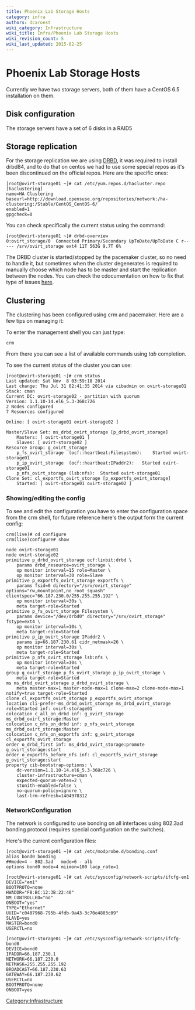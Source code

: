 ```yaml
---
title: Phoenix Lab Storage Hosts
category: infra
authors: dcaroest
wiki_category: Infrastructure
wiki_title: Infra/Phoenix Lab Storage Hosts
wiki_revision_count: 5
wiki_last_updated: 2015-02-25
---
```


# Phoenix Lab Storage Hosts

Currently we have two storage servers, both of them have a CentOS 6.5 installation on them.

## Disk configuration

The storage servers have a set of 6 disks in a RAID5

## Storage replication

For the storage replication we are using [DRBD](http://www.drbd.org/users-guide/), it was required to install drbd84, and to do that on centos we had to use some special repos as it's been discontinued on the official repos. Here are the specific ones:

    [root@ovirt-storage01 ~]# cat /etc/yum.repos.d/hacluster.repo
    [haclustering]
    name=HA Clustering
    baseurl=http://download.opensuse.org/repositories/network:/ha-clustering:/Stable/CentOS_CentOS-6/
    enabled=1
    gpgcheck=0

You can check specifically the current status using the command:

    [root@ovirt-storage01 ~]# drbd-overview
    0:ovirt_storage/0  Connected Primary/Secondary UpToDate/UpToDate C r----- /srv/ovirt_storage ext4 11T 563G 9.7T 6% 

The DRBD cluster is started/stopped by the pacemaker cluster, so no need to handle it, but sometimes when the cluster degenerates is required to manually choose which node has to be master and start the replication between the nodes. You can check the cdocumentation on how to fix that type of issues [here](http://www.drbd.org/users-guide/ch-troubleshooting.html).

## Clustering

The clustering has been configured using crm and pacemaker. Here are a few tips on managing it:

To enter the management shell you can just type:

    crm

From there you can see a list of available commands using *tab* completion.

To see the current status of the cluster you can use:

    [root@ovirt-storage01 ~]# crm status
    Last updated: Sat Nov  8 03:59:18 2014
    Last change: Thu Jul 31 02:41:35 2014 via cibadmin on ovirt-storage01
    Stack: cman
    Current DC: ovirt-storage02 - partition with quorum
    Version: 1.1.10-14.el6_5.3-368c726
    2 Nodes configured
    7 Resources configured

    Online: [ ovirt-storage01 ovirt-storage02 ]

    Master/Slave Set: ms_drbd_ovirt_storage [p_drbd_ovirt_storage]
        Masters: [ ovirt-storage01 ]
        Slaves: [ ovirt-storage02 ]
    Resource Group: g_ovirt_storage
        p_fs_ovirt_storage  (ocf::heartbeat:Filesystem):    Started ovirt-storage01 
        p_ip_ovirt_storage  (ocf::heartbeat:IPaddr2):   Started ovirt-storage01 
        p_nfs_ovirt_storage (lsb:nfs):  Started ovirt-storage01
    Clone Set: cl_exportfs_ovirt_storage [p_exportfs_ovirt_storage]
        Started: [ ovirt-storage01 ovirt-storage02 ]

### Showing/editing the config

To see and edit the configuration you have to enter the configuration space from the crm shell, for future reference here's the output form the current config:

    crm(live)# cd configure
    crm(lise)configure# show

    node ovirt-storage01
    node ovirt-storage02
    primitive p_drbd_ovirt_storage ocf:linbit:drbd \
        params drbd_resource=ovirt_storage \
        op monitor interval=15 role=Master \
        op monitor interval=30 role=Slave
    primitive p_exportfs_ovirt_storage exportfs \
        params fsid=0 directory="/srv/ovirt_storage" options="rw,mountpoint,no_root_squash" clientspec="66.187.230.0/255.255.255.192" \
        op monitor interval=30s \
        meta target-role=Started
    primitive p_fs_ovirt_storage Filesystem \
        params device="/dev/drbd0" directory="/srv/ovirt_storage" fstype=ext4 \
        op monitor interval=10s \
        meta target-role=Started
    primitive p_ip_ovirt_storage IPaddr2 \
        params ip=66.187.230.61 cidr_netmask=26 \
        op monitor interval=30s \
        meta target-role=Started
    primitive p_nfs_ovirt_storage lsb:nfs \
        op monitor interval=30s \
        meta target-role=Started
    group g_ovirt_storage p_fs_ovirt_storage p_ip_ovirt_storage \
        meta target-role=Started
    ms ms_drbd_ovirt_storage p_drbd_ovirt_storage \
        meta master-max=1 master-node-max=1 clone-max=2 clone-node-max=1 notify=true target-role=Started
    clone cl_exportfs_ovirt_storage p_exportfs_ovirt_storage
    location cli-prefer-ms_drbd_ovirt_storage ms_drbd_ovirt_storage role=Started inf: ovirt-storage01
    colocation c_all_on_drbd inf: g_ovirt_storage ms_drbd_ovirt_storage:Master
    colocation c_nfs_on_drbd inf: p_nfs_ovirt_storage ms_drbd_ovirt_storage:Master
    colocation c_nfs_on_exportfs inf: g_ovirt_storage cl_exportfs_ovirt_storage
    order o_drbd_first inf: ms_drbd_ovirt_storage:promote g_ovirt_storage:start
    order o_exportfs_before_nfs inf: cl_exportfs_ovirt_storage g_ovirt_storage:start
    property cib-bootstrap-options: \
        dc-version=1.1.10-14.el6_5.3-368c726 \
        cluster-infrastructure=cman \
        expected-quorum-votes=2 \
        stonith-enabled=false \
        no-quorum-policy=ignore \
        last-lrm-refresh=1404978312

### NetworkConfiguration

The network is configured to use bonding on all interfaces using 802.3ad bonding protocol (requires special configuration on the switches).

Here's the current configuration files:

    [root@ovirt-storage01 ~]# cat /etc/modprobe.d/bonding.conf
    alias bond0 bonding
    ##mode=4 - 802.3ad   mode=6 - alb
    options bond0 mode=4 miimon=100 lacp_rate=1

    [root@ovirt-storage01 ~]# cat /etc/sysconfig/network-scripts/ifcfg-em1
    DEVICE="em1"
    BOOTPROTO=none
    HWADDR="F8:BC:12:3B:22:40"
    NM_CONTROLLED="no"
    ONBOOT="yes"
    TYPE="Ethernet"
    UUID="c0407968-795b-4fdb-9a43-3c70e4803c09"
    SLAVE=yes
    MASTER=bond0
    USERCTL=no

    [root@ovirt-storage01 ~]# cat /etc/sysconfig/network-scripts/ifcfg-bond0
    DEVICE=bond0
    IPADDR=66.187.230.1
    NETWORK=66.187.230.0
    NETMASK=255.255.255.192
    BROADCAST=66.187.230.63
    GATEWAY=66.187.230.62
    USERCTL=no
    BOOTPROTO=none
    ONBOOT=yes

<Category:Infrastructure>
